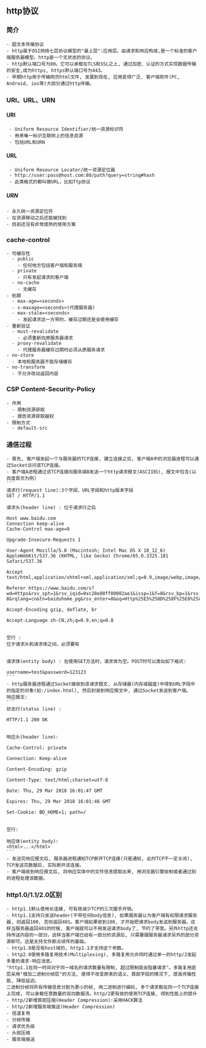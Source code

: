 ## http协议
### 简介
    - 超文本传输协议
    - http属于OSI网络七层协议模型的"最上层":应用层。由请求和响应构成,是一个标准的客户端服务器模型。http是一个无状态的协议。
    - http默认端口号为80。它可以承载在TLS和SSL之上, 通过加密、认证的方式实现数据传输的安全,成为https, https默认端口号为443。
    - 早期http用于传输网页html文件, 发展到现在, 应用变得广泛, 客户端软件(PC, Android, ios等)大部分通过http传输。
### URI、URL、URN
#### URI
     - Uniform Resource Identifier/统一资源标识符
     - 用来唯一标识互联网上的信息资源
     - 包括URL和URN
#### URL
     - Uniform Resource Locator/统一资源定位器
     - http://user:pass@host.com:80/path?query=string#hash
     - 此类格式的都叫做URL，比如ftp协议
##### URN
    - 永久统一资源定位符
    - 在资源移动之后还能被找到
    - 目前还没有非常成熟的使用方案
### cache-control
    - 可缓存性
      - public
        - 任何地方包括客户端和服务端
      - private
        - 只有发起请求的客户端
      - no-cache
        - 无缓存
    - 到期
      - max-age=<seconds>    
      - s-maxage=<seconds>(代理服务器)
      - max-stale=<seconds>
        - 发起请求这一方带的，缓存过期还是会使用缓存
    - 重新验证
      - must-revalidate
        - 必须重新向原服务器请求
      - proxy-revalidate
        - 代理服务器缓存过期时必须从原服务请求
    - no-store
      - 本地和服务器不能存储缓存
    - no-transform
      - 不允许改动返回内容
### CSP Content-Security-Policy
    - 作用
      - 限制资源获取
      - 报告资源获取越权
    - 限制方式
      - default-src
### 通信过程
    - 首先, 客户端发起一个与服务器的TCP连接, 建立连接之后, 客户端A中的浏览器进程可以通过Socket访问该TCP连接。
    - 客户端A进程通过该TCP连接向服务端B发送一个http请求报文(ASCII码), 报文中包含(以百度首页为例)
    ```
    请求行(request line):3个字段、URL字段和http版本字段
    GET / HTTP/1.1

    请求头(header line) : 位于请求行之后

    Host www.baidu.com
    Connection keep-alive
    Cache-Control max-age=0

    Upgrade-Insecure-Requests 1

    User-Agent Mozilla/5.0 (Macintosh; Intel Mac OS X 10_12_6) AppleWebKit/537.36 (KHTML, like Gecko) Chrome/65.0.3325.181 Safari/537.36

    Accept text/html,application/xhtml+xml,application/xml;q=0.9,image/webp,image/apng,/;q=0.8

    Referer https://www.baidu.com/s?wd=Https&rsv_spt=1&rsv_iqid=0xc28e80ff00002ae1&issp=1&f=8&rsv_bp=1&rsv_idx=2&ie=utf-8&rqlang=cn&tn=baiduhome_pg&rsv_enter=0&oq=Http%25E5%258D%258F%25E8%25AE%25AE&rsv_pq=de652d0900004bfb&inputT=691&rsv_sug3=47&rsv_sug1=48&rsv_sug7=100&rsv_sug4=756

    Accept-Encoding gzip, deflate, br

    Accept-Language zh-CN,zh;q=0.9,en;q=0.8


    空行 :
    位于请求头和请求体之间，必须要有


    请求体(entity body) : 在使用GET方法时，请求体为空。POST时可以类似如下格式:

    username=test&password=123123
    ```
    - http服务器进程通过Socket接收到该请求报文, 从存储器(内存或磁盘)中得到URL字段中的指定的对象(如:/index.html), 然后封装到响应报文中, 通过Socket发送到客户端。
    响应报文:
    ```
    状态行(status line) : 

    HTTP/1.1 200 OK


    响应头(header line):

    Cache-Control: private

    Connection: Keep-alive

    Content-Encoding: gzip

    Content-Type: text/html;charset=utf-8

    Date: Thu, 29 Mar 2018 16:01:47 GMT

    Expires: Thu, 29 Mar 2018 16:01:46 GMT

    Set-Cookie: BD_HOME=1; path=/


    空行:

    响应体(entity body):
    <html>...</html>
    ```
    - 发送完响应报文后, 服务器进程通知TCP断开TCP连接(只是通知, 此时TCP不一定关闭), TCP发送完数据后, 实际断开该连接。
    - 客户端收到响应报文后, 将响应实体中的文件信息提取出来, 用浏览器引擎绘制或者通过别的进程处理该数据。

### http1.0/1.1/2.0区别
    - http1.1默认使用长连接, 可有效减少TCP的三次握手开销。
    - http1.1支持只发送header(不带任何body信息), 如果服务器认为客户端有权限请求服务器, 则返回100, 否则返回401。客户端如果收到100, 才开始把请求body发送到服务器。这样当服务器返回401的时候, 客户端就可以不用发送请求body了, 节约了带宽。另外http还支持传送内容的一部分。这样当客户端已经有一部分的资源后, 只需要跟服务器请求另外的部分资源即可。这是支持文件断点续传的基础。
    - http1.0是没有host域的, http1.1才支持这个参数。
    - http2.0使用多路复用技术(Multiplexing), 多路复用允许同时通过单一的http/2发起多重的请求-响应消息。
    "http1.1在同一时间对于同一域名的请求数量有限制, 超过限制就会阻塞请求"。多路复用底层采用"增加二进制分帧层"的方法, 使得不改变原来的语义、首部字段的情况下, 提高传输性能, 降低延迟。
    二进制分帧将所有传输信息分割为更小的帧, 用二进制进行编码, 多个请求都在同一个TCP连接上完成, 可以承载任意数量的双向数据流。http/2更有效的使用TCP连接, 得到性能上的提升
    - http/2新增首部压缩(Header Compression):采用HACK算法
    - http/2新增服务端推送(Header Compression)
    - 信道复用
    - 分帧传输
    - 请求优先级
    - 头部压缩
    - 服务端推送